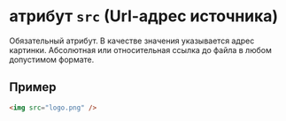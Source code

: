 # атрибут `src` (Url-адрес источника)

Обязательный атрибут. В качестве значения указывается адрес картинки. Абсолютная или относительная ссылка до файла в любом допустимом формате.

## Пример

```html
<img src="logo.png" />
```
